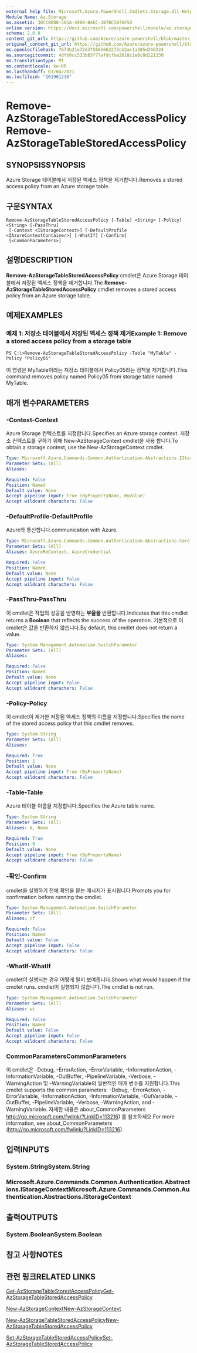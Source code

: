 ```yaml
---
external help file: Microsoft.Azure.PowerShell.Cmdlets.Storage.dll-Help.xml
Module Name: Az.Storage
ms.assetid: 30CC0D80-505A-4988-B4EC-3B7BC5B76F5D
online version: https://docs.microsoft.com/powershell/module/az.storage/remove-azstoragetablestoredaccesspolicy
schema: 2.0.0
content_git_url: https://github.com/Azure/azure-powershell/blob/master/src/Storage/Storage.Management/help/Remove-AzStorageTableStoredAccessPolicy.md
original_content_git_url: https://github.com/Azure/azure-powershell/blob/master/src/Storage/Storage.Management/help/Remove-AzStorageTableStoredAccessPolicy.md
ms.openlocfilehash: 7674b21e72d375665662272cb2ac1a585d266324
ms.sourcegitcommit: 4dfb0cc533b83f77afdcfbe2618c1e6c8d221330
ms.translationtype: MT
ms.contentlocale: ko-KR
ms.lasthandoff: 03/04/2021
ms.locfileid: "101961216"
---
```

# <span data-ttu-id="a0328-101">Remove-AzStorageTableStoredAccessPolicy</span><span class="sxs-lookup"><span data-stu-id="a0328-101">Remove-AzStorageTableStoredAccessPolicy</span></span>

## <span data-ttu-id="a0328-102">SYNOPSIS</span><span class="sxs-lookup"><span data-stu-id="a0328-102">SYNOPSIS</span></span>
<span data-ttu-id="a0328-103">Azure Storage 테이블에서 저장된 액세스 정책을 제거합니다.</span><span class="sxs-lookup"><span data-stu-id="a0328-103">Removes a stored access policy from an Azure storage table.</span></span>

## <span data-ttu-id="a0328-104">구문</span><span class="sxs-lookup"><span data-stu-id="a0328-104">SYNTAX</span></span>

```
Remove-AzStorageTableStoredAccessPolicy [-Table] <String> [-Policy] <String> [-PassThru]
 [-Context <IStorageContext>] [-DefaultProfile <IAzureContextContainer>] [-WhatIf] [-Confirm]
 [<CommonParameters>]
```

## <span data-ttu-id="a0328-105">설명</span><span class="sxs-lookup"><span data-stu-id="a0328-105">DESCRIPTION</span></span>
<span data-ttu-id="a0328-106">**Remove-AzStorageTableStoredAccessPolicy** cmdlet은 Azure Storage 테이블에서 저장된 액세스 정책을 제거합니다.</span><span class="sxs-lookup"><span data-stu-id="a0328-106">The **Remove-AzStorageTableStoredAccessPolicy** cmdlet removes a stored access policy from an Azure storage table.</span></span>

## <span data-ttu-id="a0328-107">예제</span><span class="sxs-lookup"><span data-stu-id="a0328-107">EXAMPLES</span></span>

### <span data-ttu-id="a0328-108">예제 1: 저장소 테이블에서 저장된 액세스 정책 제거</span><span class="sxs-lookup"><span data-stu-id="a0328-108">Example 1: Remove a stored access policy from a storage table</span></span>
```
PS C:\>Remove-AzStorageTableStoredAccessPolicy -Table "MyTable" -Policy "Policy05"
```

<span data-ttu-id="a0328-109">이 명령은 MyTable이라는 저장소 테이블에서 Policy05라는 정책을 제거합니다.</span><span class="sxs-lookup"><span data-stu-id="a0328-109">This command removes policy named Policy05 from storage table named MyTable.</span></span>

## <span data-ttu-id="a0328-110">매개 변수</span><span class="sxs-lookup"><span data-stu-id="a0328-110">PARAMETERS</span></span>

### <span data-ttu-id="a0328-111">-Context</span><span class="sxs-lookup"><span data-stu-id="a0328-111">-Context</span></span>
<span data-ttu-id="a0328-112">Azure Storage 컨텍스트를 지정합니다.</span><span class="sxs-lookup"><span data-stu-id="a0328-112">Specifies an Azure storage context.</span></span>
<span data-ttu-id="a0328-113">저장소 컨텍스트를 구하기 위해 New-AzStorageContext cmdlet을 사용 합니다.</span><span class="sxs-lookup"><span data-stu-id="a0328-113">To obtain a storage context, use the New-AzStorageContext cmdlet.</span></span>

```yaml
Type: Microsoft.Azure.Commands.Common.Authentication.Abstractions.IStorageContext
Parameter Sets: (All)
Aliases:

Required: False
Position: Named
Default value: None
Accept pipeline input: True (ByPropertyName, ByValue)
Accept wildcard characters: False
```

### <span data-ttu-id="a0328-114">-DefaultProfile</span><span class="sxs-lookup"><span data-stu-id="a0328-114">-DefaultProfile</span></span>
<span data-ttu-id="a0328-115">Azure와 통신합니다.</span><span class="sxs-lookup"><span data-stu-id="a0328-115">communication with Azure.</span></span>

```yaml
Type: Microsoft.Azure.Commands.Common.Authentication.Abstractions.Core.IAzureContextContainer
Parameter Sets: (All)
Aliases: AzureRmContext, AzureCredential

Required: False
Position: Named
Default value: None
Accept pipeline input: False
Accept wildcard characters: False
```

### <span data-ttu-id="a0328-116">-PassThru</span><span class="sxs-lookup"><span data-stu-id="a0328-116">-PassThru</span></span>
<span data-ttu-id="a0328-117">이 cmdlet은 작업의 성공을 반영하는 **부울을** 반환합니다.</span><span class="sxs-lookup"><span data-stu-id="a0328-117">Indicates that this cmdlet returns a **Boolean** that reflects the success of the operation.</span></span>
<span data-ttu-id="a0328-118">기본적으로 이 cmdlet은 값을 반환하지 않습니다.</span><span class="sxs-lookup"><span data-stu-id="a0328-118">By default, this cmdlet does not return a value.</span></span>

```yaml
Type: System.Management.Automation.SwitchParameter
Parameter Sets: (All)
Aliases:

Required: False
Position: Named
Default value: None
Accept pipeline input: False
Accept wildcard characters: False
```

### <span data-ttu-id="a0328-119">-Policy</span><span class="sxs-lookup"><span data-stu-id="a0328-119">-Policy</span></span>
<span data-ttu-id="a0328-120">이 cmdlet이 제거한 저장된 액세스 정책의 이름을 지정합니다.</span><span class="sxs-lookup"><span data-stu-id="a0328-120">Specifies the name of the stored access policy that this cmdlet removes.</span></span>

```yaml
Type: System.String
Parameter Sets: (All)
Aliases:

Required: True
Position: 1
Default value: None
Accept pipeline input: True (ByPropertyName)
Accept wildcard characters: False
```

### <span data-ttu-id="a0328-121">-Table</span><span class="sxs-lookup"><span data-stu-id="a0328-121">-Table</span></span>
<span data-ttu-id="a0328-122">Azure 테이블 이름을 지정합니다.</span><span class="sxs-lookup"><span data-stu-id="a0328-122">Specifies the Azure table name.</span></span>

```yaml
Type: System.String
Parameter Sets: (All)
Aliases: N, Name

Required: True
Position: 0
Default value: None
Accept pipeline input: True (ByPropertyName)
Accept wildcard characters: False
```

### <span data-ttu-id="a0328-123">-확인</span><span class="sxs-lookup"><span data-stu-id="a0328-123">-Confirm</span></span>
<span data-ttu-id="a0328-124">cmdlet을 실행하기 전에 확인을 묻는 메시지가 표시됩니다.</span><span class="sxs-lookup"><span data-stu-id="a0328-124">Prompts you for confirmation before running the cmdlet.</span></span>

```yaml
Type: System.Management.Automation.SwitchParameter
Parameter Sets: (All)
Aliases: cf

Required: False
Position: Named
Default value: False
Accept pipeline input: False
Accept wildcard characters: False
```

### <span data-ttu-id="a0328-125">-WhatIf</span><span class="sxs-lookup"><span data-stu-id="a0328-125">-WhatIf</span></span>
<span data-ttu-id="a0328-126">cmdlet이 실행되는 경우 어떻게 될지 보여줍니다.</span><span class="sxs-lookup"><span data-stu-id="a0328-126">Shows what would happen if the cmdlet runs.</span></span>
<span data-ttu-id="a0328-127">cmdlet이 실행되지 않습니다.</span><span class="sxs-lookup"><span data-stu-id="a0328-127">The cmdlet is not run.</span></span>

```yaml
Type: System.Management.Automation.SwitchParameter
Parameter Sets: (All)
Aliases: wi

Required: False
Position: Named
Default value: False
Accept pipeline input: False
Accept wildcard characters: False
```

### <span data-ttu-id="a0328-128">CommonParameters</span><span class="sxs-lookup"><span data-stu-id="a0328-128">CommonParameters</span></span>
<span data-ttu-id="a0328-129">이 cmdlet은 -Debug, -ErrorAction, -ErrorVariable, -InformationAction, -InformationVariable, -OutBuffer, -PipelineVariable, -Verbose, -WarningAction 및 -WarningVariable의 일반적인 매개 변수를 지원합니다.</span><span class="sxs-lookup"><span data-stu-id="a0328-129">This cmdlet supports the common parameters: -Debug, -ErrorAction, -ErrorVariable, -InformationAction, -InformationVariable, -OutVariable, -OutBuffer, -PipelineVariable, -Verbose, -WarningAction, and -WarningVariable.</span></span> <span data-ttu-id="a0328-130">자세한 내용은 about_CommonParameters http://go.microsoft.com/fwlink/?LinkID=113216) 를 참조하세요.</span><span class="sxs-lookup"><span data-stu-id="a0328-130">For more information, see about_CommonParameters (http://go.microsoft.com/fwlink/?LinkID=113216).</span></span>

## <span data-ttu-id="a0328-131">입력</span><span class="sxs-lookup"><span data-stu-id="a0328-131">INPUTS</span></span>

### <span data-ttu-id="a0328-132">System.String</span><span class="sxs-lookup"><span data-stu-id="a0328-132">System.String</span></span>

### <span data-ttu-id="a0328-133">Microsoft.Azure.Commands.Common.Authentication.Abstractions.IStorageContext</span><span class="sxs-lookup"><span data-stu-id="a0328-133">Microsoft.Azure.Commands.Common.Authentication.Abstractions.IStorageContext</span></span>

## <span data-ttu-id="a0328-134">출력</span><span class="sxs-lookup"><span data-stu-id="a0328-134">OUTPUTS</span></span>

### <span data-ttu-id="a0328-135">System.Boolean</span><span class="sxs-lookup"><span data-stu-id="a0328-135">System.Boolean</span></span>

## <span data-ttu-id="a0328-136">참고 사항</span><span class="sxs-lookup"><span data-stu-id="a0328-136">NOTES</span></span>

## <span data-ttu-id="a0328-137">관련 링크</span><span class="sxs-lookup"><span data-stu-id="a0328-137">RELATED LINKS</span></span>

[<span data-ttu-id="a0328-138">Get-AzStorageTableStoredAccessPolicy</span><span class="sxs-lookup"><span data-stu-id="a0328-138">Get-AzStorageTableStoredAccessPolicy</span></span>](./Get-AzStorageTableStoredAccessPolicy.md)

[<span data-ttu-id="a0328-139">New-AzStorageContext</span><span class="sxs-lookup"><span data-stu-id="a0328-139">New-AzStorageContext</span></span>](./New-AzStorageContext.md)

[<span data-ttu-id="a0328-140">New-AzStorageTableStoredAccessPolicy</span><span class="sxs-lookup"><span data-stu-id="a0328-140">New-AzStorageTableStoredAccessPolicy</span></span>](./New-AzStorageTableStoredAccessPolicy.md)

[<span data-ttu-id="a0328-141">Set-AzStorageTableStoredAccessPolicy</span><span class="sxs-lookup"><span data-stu-id="a0328-141">Set-AzStorageTableStoredAccessPolicy</span></span>](./Set-AzStorageTableStoredAccessPolicy.md)
